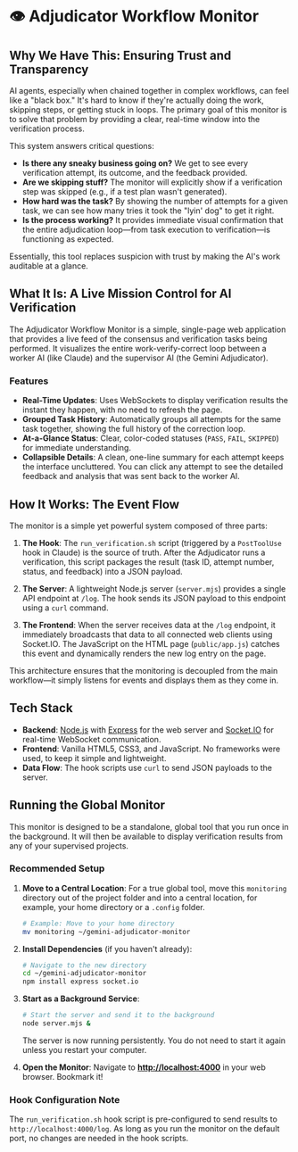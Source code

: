 # 👁️ Adjudicator Workflow Monitor

## Why We Have This: Ensuring Trust and Transparency

AI agents, especially when chained together in complex workflows, can feel like a "black box." It's hard to know if they're actually doing the work, skipping steps, or getting stuck in loops. The primary goal of this monitor is to solve that problem by providing a clear, real-time window into the verification process.

This system answers critical questions:

-   **Is there any sneaky business going on?** We get to see every verification attempt, its outcome, and the feedback provided.
-   **Are we skipping stuff?** The monitor will explicitly show if a verification step was skipped (e.g., if a test plan wasn't generated).
-   **How hard was the task?** By showing the number of attempts for a given task, we can see how many tries it took the "lyin' dog" to get it right.
-   **Is the process working?** It provides immediate visual confirmation that the entire adjudication loop—from task execution to verification—is functioning as expected.

Essentially, this tool replaces suspicion with trust by making the AI's work auditable at a glance.

## What It Is: A Live Mission Control for AI Verification

The Adjudicator Workflow Monitor is a simple, single-page web application that provides a live feed of the consensus and verification tasks being performed. It visualizes the entire work-verify-correct loop between a worker AI (like Claude) and the supervisor AI (the Gemini Adjudicator).

### Features

-   **Real-Time Updates**: Uses WebSockets to display verification results the instant they happen, with no need to refresh the page.
-   **Grouped Task History**: Automatically groups all attempts for the same task together, showing the full history of the correction loop.
-   **At-a-Glance Status**: Clear, color-coded statuses (`PASS`, `FAIL`, `SKIPPED`) for immediate understanding.
-   **Collapsible Details**: A clean, one-line summary for each attempt keeps the interface uncluttered. You can click any attempt to see the detailed feedback and analysis that was sent back to the worker AI.

## How It Works: The Event Flow

The monitor is a simple yet powerful system composed of three parts:

1.  **The Hook**: The `run_verification.sh` script (triggered by a `PostToolUse` hook in Claude) is the source of truth. After the Adjudicator runs a verification, this script packages the result (task ID, attempt number, status, and feedback) into a JSON payload.

2.  **The Server**: A lightweight Node.js server (`server.mjs`) provides a single API endpoint at `/log`. The hook sends its JSON payload to this endpoint using a `curl` command.

3.  **The Frontend**: When the server receives data at the `/log` endpoint, it immediately broadcasts that data to all connected web clients using Socket.IO. The JavaScript on the HTML page (`public/app.js`) catches this event and dynamically renders the new log entry on the page.

This architecture ensures that the monitoring is decoupled from the main workflow—it simply listens for events and displays them as they come in.

## Tech Stack

-   **Backend**: [Node.js](https://nodejs.org/) with [Express](https://expressjs.com/) for the web server and [Socket.IO](https://socket.io/) for real-time WebSocket communication.
-   **Frontend**: Vanilla HTML5, CSS3, and JavaScript. No frameworks were used, to keep it simple and lightweight.
-   **Data Flow**: The hook scripts use `curl` to send JSON payloads to the server.

## Running the Global Monitor

This monitor is designed to be a standalone, global tool that you run once in the background. It will then be available to display verification results from any of your supervised projects.

### Recommended Setup

1.  **Move to a Central Location**: For a true global tool, move this `monitoring` directory out of the project folder and into a central location, for example, your home directory or a `.config` folder.
    ```bash
    # Example: Move to your home directory
    mv monitoring ~/gemini-adjudicator-monitor
    ```

2.  **Install Dependencies** (if you haven't already):
    ```bash
    # Navigate to the new directory
    cd ~/gemini-adjudicator-monitor
    npm install express socket.io
    ```

3.  **Start as a Background Service**:
    ```bash
    # Start the server and send it to the background
    node server.mjs &
    ```
    The server is now running persistently. You do not need to start it again unless you restart your computer.

4.  **Open the Monitor**:
    Navigate to **[http://localhost:4000](http://localhost:4000)** in your web browser. Bookmark it!

### Hook Configuration Note

The `run_verification.sh` hook script is pre-configured to send results to `http://localhost:4000/log`. As long as you run the monitor on the default port, no changes are needed in the hook scripts.
